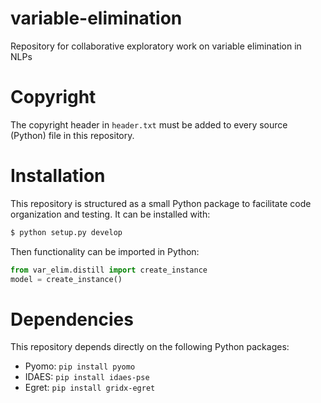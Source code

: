 # variable-elimination
Repository for collaborative exploratory work on variable elimination in NLPs

# Copyright
The copyright header in `header.txt` must be added to every source (Python)
file in this repository.

# Installation
This repository is structured as a small Python package to facilitate code
organization and testing. It can be installed with:
```bash
$ python setup.py develop
```
Then functionality can be imported in Python:
```python
from var_elim.distill import create_instance
model = create_instance()
```

# Dependencies
This repository depends directly on the following Python packages:
- Pyomo: `pip install pyomo`
- IDAES: `pip install idaes-pse`
- Egret: `pip install gridx-egret`
